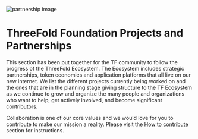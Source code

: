 ![partnership image](/img/partnerships-projects.jpg)

# ThreeFold Foundation Projects and Partnerships

This section has been put together for the TF community to follow the progress of the ThreeFold Ecosystem. The Ecosystem includes strategic partnerships, token economies and application platforms that all live on our new internet. We list the different projects currently being worked on and the ones that are in the planning stage giving structure to the TF Ecosystem as we continue to grow and organize the many people and organizations who want to help, get actively involved, and become significant contributors.

Collaboration is one of our core values and we would love for you to contribute to make our mission a reality. Please visit the [How to contribute](https://threefoldfoundation.github.io/info_foundation/#/collaboration/contributing_in_agile_org) section for instructions.